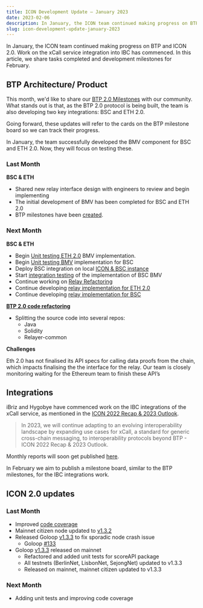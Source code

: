 ```yaml
---
title: ICON Development Update – January 2023
date: 2023-02-06
description: In January, the ICON team continued making progress on BTP and ICON 2.0. Work on the xCall service integration into IBC has commenced. In this article, we share tasks completed and development milestones for February.
slug: icon-development-update-january-2023
---
```


In January, the ICON team continued making progress on BTP and ICON 2.0. Work on the xCall service integration into IBC has commenced. In this article, we share tasks completed and development milestones for February.

## BTP Architecture/ Product

This month, we'd like to share our [BTP 2.0 Milestones](https://iconfoundation.notion.site/BTP-Milestones-78dbe0023a0144ba9c53db9558ac7cf5) with our community. What stands out is that, as the BTP 2.0 protocol is being built, the team is also developing two key integrations: BSC and ETH 2.0.

Going forward, these updates will refer to the cards on the BTP milestone board so we can track their progress.

In January, the team successfully developed the BMV component for BSC and ETH 2.0. Now, they will focus on testing these.

### Last Month

**BSC & ETH**

- Shared new relay interface design with engineers to review and begin implementing
- The initial development of BMV has been completed for BSC and ETH 2.0
- BTP milestones have been [created](https://www.notion.so/BTP-Milestones-78dbe0023a0144ba9c53db9558ac7cf5).

### Next Month

**BSC & ETH**

- Begin [Unit testing ETH 2.0](https://www.notion.so/Unit-Test-BMV-for-ETH-2-0-eb52eafdbc0e496596fbd27d5c5ecdc9) BMV implementation.
- Begin [Unit testing BMV](https://www.notion.so/Unit-Test-BMV-for-BSC-5950cab5c9a145c9821240d20782ab5f) implementation for BSC
- Deploy BSC integration on local [ICON & BSC instance](https://www.notion.so/Deploy-BSC-integration-on-local-ICON-BSC-instance-2a9e98e7d6a24a158d4481bf6bc3d9ff)
- Start [integration testing](https://www.notion.so/Test-BSC-integration-on-local-ICON-BSC-instances-1b4241a97347447aaf626031ea46f07c) of the implementation of BSC BMV
- Continue working on [Relay Refactoring](https://www.notion.so/Relay-refactoring-c484ac1c038242baa11da5b15d91a226)
- Continue developing [relay implementation for ETH 2.0](https://www.notion.so/Develop-relay-for-ETH-2-0-3ee0ee535e28408eaf8698bfc01e1500)
- Continue developing [relay implementation for BSC](https://www.notion.so/Develop-relay-for-BSC-3a21bf06b7ff450ab91046c9187658d3)

**[BTP 2.0 code refactoring](https://www.notion.so/BTP-2-0-code-refactoring-337aa608385449aca6656cbc065a4419)**

- Splitting the source code into several repos:
    - Java
    - Solidity
    - Relayer-common

**Challenges**

Eth 2.0 has not finalised its API specs for calling data proofs from the chain, which impacts finalising the the interface for the relay. Our team is closely monitoring waiting for the Ethereum team to finish these API’s

## Integrations

iBriz and Hygobye have commenced work on the IBC integrations of the xCall service, as mentioned in the [ICON 2022 Recap & 2023 Outlook](https://icon.community/blog/2023/icon-2022-recap-and-2023-outlook/). 

> In 2023, we will continue adapting to an evolving interoperability landscape by expanding use cases for xCall, a standard for generic cross-chain messaging, to interoperability protocols beyond BTP - ICON 2022 Recap & 2023 Outlook.

Monthly reports will soon get published [here](https://github.com/icon-project/grants-program/tree/main/progress-reports/ibc-integration).

In February we aim to publish a milestone board, similar to the BTP milestones, for the IBC integrations work.

## ICON 2.0 updates

### Last Month

- Improved [code coverage](https://app.codecov.io/gh/icon-project/goloop/tree/master)
- Mainnet citizen node updated to [v1.3.2](https://github.com/icon-project/goloop/releases/tag/v1.3.2)
- Released Goloop [v1.3.3](https://github.com/icon-project/goloop/releases/tag/v1.3.3) to fix sporadic node crash issue
    - Goloop [#133](https://github.com/icon-project/goloop/issues/133)
- Goloop [v1.3.3](https://github.com/icon-project/goloop/releases/tag/v1.3.3) released on mainnet
    - Refactored and added unit tests for scoreAPI package
    - All testnets (BerlinNet, LisbonNet, SejongNet) updated to v1.3.3
    - Released on mainnet, mainnet citizen updated to v1.3.3

### Next Month

- Adding unit tests and improving code coverage